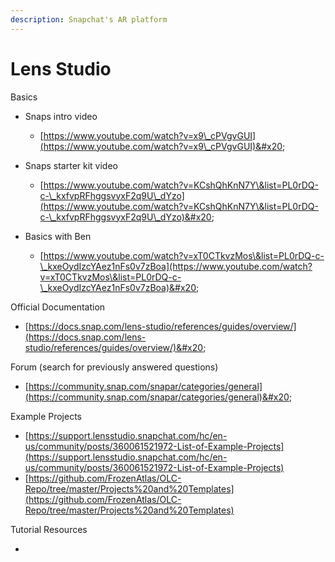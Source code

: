 ```yaml
---
description: Snapchat's AR platform
---
```


# Lens Studio

Basics&#x20;

* Snaps intro video
  * [https://www.youtube.com/watch?v=x9\_cPVgvGUI](https://www.youtube.com/watch?v=x9\_cPVgvGUI)&#x20;
* Snaps starter kit video&#x20;
  * [https://www.youtube.com/watch?v=KCshQhKnN7Y\&list=PL0rDQ-c-\_kxfvpRFhggsvyxF2q9U\_dYzo](https://www.youtube.com/watch?v=KCshQhKnN7Y\&list=PL0rDQ-c-\_kxfvpRFhggsvyxF2q9U\_dYzo)&#x20;
*   Basics with Ben&#x20;

    * [https://www.youtube.com/watch?v=xT0CTkvzMos\&list=PL0rDQ-c-\_kxeOydIzcYAez1nFs0v7zBoa](https://www.youtube.com/watch?v=xT0CTkvzMos\&list=PL0rDQ-c-\_kxeOydIzcYAez1nFs0v7zBoa)&#x20;



Official Documentation&#x20;

* [https://docs.snap.com/lens-studio/references/guides/overview/](https://docs.snap.com/lens-studio/references/guides/overview/)&#x20;



Forum (search for previously answered questions)

* [https://community.snap.com/snapar/categories/general](https://community.snap.com/snapar/categories/general)&#x20;



Example Projects&#x20;

* [https://support.lensstudio.snapchat.com/hc/en-us/community/posts/360061521972-List-of-Example-Projects](https://support.lensstudio.snapchat.com/hc/en-us/community/posts/360061521972-List-of-Example-Projects) &#x20;
* [https://github.com/FrozenAtlas/OLC-Repo/tree/master/Projects%20and%20Templates](https://github.com/FrozenAtlas/OLC-Repo/tree/master/Projects%20and%20Templates)



Tutorial Resources&#x20;

*
